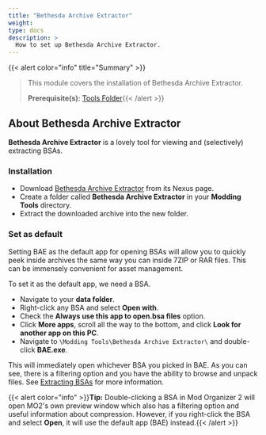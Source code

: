 ```yaml
---
title: "Bethesda Archive Extractor"
weight:
type: docs
description: >
  How to set up Bethesda Archive Extractor.
---
```


{{< alert color="info" title="Summary" >}}
> This module covers the installation of Bethesda Archive Extractor.<p>
> **Prerequisite(s):** [Tools Folder](/skyforge/tool-setup/tools-folder/){{< /alert >}}

## About Bethesda Archive Extractor

**Bethesda Archive Extractor** is a lovely tool for viewing and (selectively) extracting BSAs.

### Installation

- Download [Bethesda Archive Extractor](https://www.nexusmods.com/skyrimspecialedition/mods/974?tab=files) from its Nexus page.
- Create a folder called **Bethesda Archive Extractor** in your **Modding Tools** directory.
- Extract the downloaded archive into the new folder.

### Set as default

Setting BAE as the default app for opening BSAs will allow you to quickly peek inside archives the same way you can inside 7ZIP or RAR files. This can be immensely convenient for asset management.

To set it as the default app, we need a BSA.

- Navigate to your **data folder**.
- Right-click any BSA and select **Open with**.
- Check the **Always use this app to open.bsa files** option.
- Click **More apps**, scroll all the way to the bottom, and click **Look for another app on this PC**.
- Navigate to `\Modding Tools\Bethesda Archive Extractor\` and double-click **BAE.exe**.

This will immediately open whichever BSA you picked in BAE. As you can see, there is a filtering option and you have the ability to browse and unpack files. See [Extracting BSAs](/skyforge/modding-resources/extracting-bsas/#via-bethesda-archive-extractor) for more information.

{{< alert color="info" >}}**Tip:** Double-clicking a BSA in Mod Organizer 2 will open MO2's own preview window which also has a filtering option and useful information about compression. However, if you right-click the BSA and select **Open**, it will use the default app (BAE) instead.{{< /alert >}}